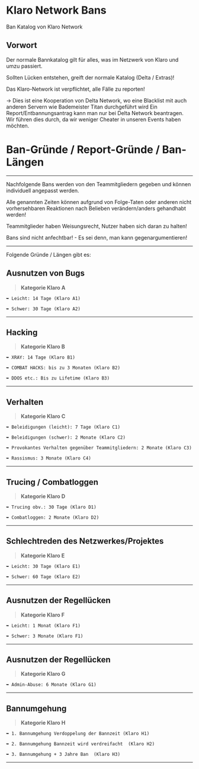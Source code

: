 # Klaro Network Bans
Ban Katalog von Klaro Network

## Vorwort

Der normale Bannkatalog gilt für alles, was im Netzwerk von Klaro und umzu passiert.

Sollten Lücken entstehen, greift der normale Katalog (Delta / Extras)!

Das Klaro-Network ist verpflichtet, alle Fälle zu reporten!

-> Dies ist eine Kooperation von Delta Network, wo eine Blacklist mit auch anderen Servern wie Bademeister Titan durchgeführt wird
Ein Report/Entbannungsantrag kann man nur bei Delta Network beantragen. Wir führen dies durch, da wir weniger Cheater in unseren Events haben möchten.

# Ban-Gründe / Report-Gründe / Ban-Längen
----------------------------------------------------------

Nachfolgende Bans werden von den Teammitgliedern gegeben und können individuell angepasst werden.

Alle genannten Zeiten können aufgrund von Folge-Taten oder anderen nicht vorhersehbaren Reaktionen nach Belieben verändern/anders gehandhabt werden!

Teammitglieder haben Weisungsrecht, Nutzer haben sich daran zu halten!

Bans sind nicht anfechtbar! - Es sei denn, man kann gegenargumentieren!

----------------------------------------------------------

Folgende Gründe / Längen gibt es:

## Ausnutzen von Bugs
> **Kategorie Klaro A**
```
➥ Leicht: 14 Tage (Klaro A1)

➥ Schwer: 30 Tage (Klaro A2)
```
----------------------------------------------------------

## Hacking
> **Kategorie Klaro B**
```
➥ XRAY: 14 Tage (Klaro B1)

➥ COMBAT HACKS: bis zu 3 Monaten (Klaro B2)

➥ DDOS etc.: Bis zu Lifetime (Klaro B3)
```
----------------------------------------------------------

## Verhalten
> **Kategorie Klaro C**
```
➥ Beleidigungen (leicht): 7 Tage (Klaro C1)

➥ Beleidigungen (schwer): 2 Monate (Klaro C2)

➥ Provokantes Verhalten gegenüber Teammitgliedern: 2 Monate (Klaro C3)

➥ Rassismus: 3 Monate (Klaro C4)
```
----------------------------------------------------------

## Trucing / Combatloggen
> **Kategorie Klaro D**
```
➥ Trucing obv.: 30 Tage (Klaro D1)

➥ Combatloggen: 2 Monate (Klaro D2)

```
----------------------------------------------------------

## Schlechtreden des Netzwerkes/Projektes
> **Kategorie Klaro E**
```
➥ Leicht: 30 Tage (Klaro E1)

➥ Schwer: 60 Tage (Klaro E2)

```
----------------------------------------------------------

## Ausnutzen der Regellücken
> **Kategorie Klaro F**
```
➥ Leicht: 1 Monat (Klaro F1)

➥ Schwer: 3 Monate (Klaro F1)

```
----------------------------------------------------------

## Ausnutzen der Regellücken
> **Kategorie Klaro G**
```
➥ Admin-Abuse: 6 Monate (Klaro G1)

```
----------------------------------------------------------

## Bannumgehung 
> **Kategorie Klaro H**
```
➥ 1. Bannumgehung Verdoppelung der Bannzeit (Klaro H1)

➥ 2. Bannumgehung Bannzeit wird verdreifacht  (Klaro H2)

➥ 3. Bannumgehung + 3 Jahre Ban  (Klaro H3)

```
----------------------------------------------------------
